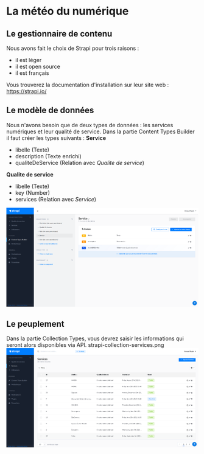 # La météo du numérique
## Le gestionnaire de contenu
Nous avons fait le choix de Strapi pour trois raisons : 
* il est léger
* il est open source
* il est français

Vous trouverez la documentation d'installation sur leur site web : https://strapi.io/

## Le modèle de données
Nous n'avons besoin que de deux types de données : les services numériques et leur qualité de service.
Dans la partie Content Types Builder il faut créer les types suivants : 
__Service__
* libelle (Texte)
* description (Texte enrichi)
* qualiteDeService (Relation avec _Qualite de service_)

__Qualite de service__ 
* libelle (Texte)
* key (Number)
* services (Relation avec _Service_)

![Les types de données](/images/strapi-contenttype-service.png "Les types de données")


## Le peuplement
Dans la partie Collection Types, vous devrez saisir les informations qui seront alors disponibles via API.
strapi-collection-services.png
![Les collections](/images/strapi-collection-services.png "Les collections")